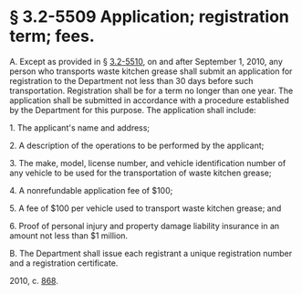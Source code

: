 # § 3.2-5509 Application; registration term; fees.

<p>A. Except as provided in § <a href='http://law.lis.virginia.gov/vacode/3.2-5510/'>3.2-5510</a>, on and after September 1, 2010, any person who transports waste kitchen grease shall submit an application for registration to the Department not less than 30 days before such transportation. Registration shall be for a term no longer than one year. The application shall be submitted in accordance with a procedure established by the Department for this purpose. The application shall include:</p><p>1. The applicant's name and address;</p><p>2. A description of the operations to be performed by the applicant;</p><p>3. The make, model, license number, and vehicle identification number of any vehicle to be used for the transportation of waste kitchen grease;</p><p>4. A nonrefundable application fee of $100;</p><p>5. A fee of $100 per vehicle used to transport waste kitchen grease; and</p><p>6. Proof of personal injury and property damage liability insurance in an amount not less than $1 million.</p><p>B. The Department shall issue each registrant a unique registration number and a registration certificate.</p><p>2010, c. <a href='http://lis.virginia.gov/cgi-bin/legp604.exe?101+ful+CHAP0868'>868</a>.</p>